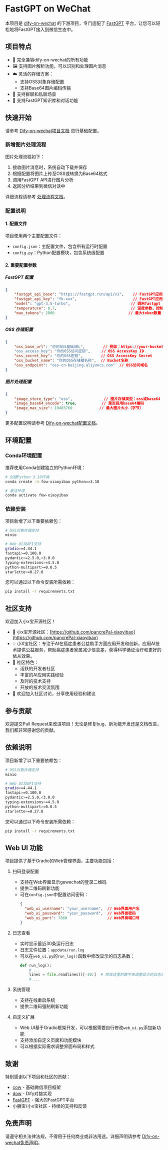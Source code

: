 # FastGPT on WeChat

本项目是 [dify-on-wechat](https://github.com/hanfangyuan4396/dify-on-wechat) 的下游项目，专门适配了 [FastGPT](https://github.com/labring/FastGPT) 平台，让您可以轻松地将FastGPT接入到微信生态中。

## 项目特点

- 🚀 完全兼容dify-on-wechat的所有功能
- 🖼️ 支持图片解析功能，可以识别和处理图片消息
- ☁️ 灵活的存储方案：
  - 支持OSS对象存储配置
  - 支持Base64图片编码传输
- 💬 支持群聊和私聊场景
- 🔄 支持FastGPT知识库和对话功能

## 快速开始

请参考 [Dify-on-wechat项目文档](https://github.com/hanfangyuan4396/dify-on-wechat) 进行基础配置。

### 新增图片处理流程

图片处理流程如下：

1. 接收图片消息时，系统自动下载并保存
2. 根据配置将图片上传至OSS或转换为Base64格式
3. 调用FastGPT API进行图片分析
4. 返回分析结果到微信对话中

详细流程请参考 [处理流程文档](./流程应该是这样.md)。

### 配置说明

#### 1. 配置文件

项目使用两个主要配置文件：
- `config.json`：主配置文件，包含所有运行时配置
- `config.py`：Python配置模块，包含系统级配置

#### 2. 重要配置参数

##### FastGPT 配置
```json
{
    "fastgpt_api_base": "https://fastgpt.run/api/v1",    // FastGPT应用 API基础URL
    "fastgpt_api_key": "fk-xxx",                         // FastGPT应用 API密钥
    "model": "gpt-3.5-turbo",                           // 调用fastgpt api这个参数会被忽略，以fastgpt配置工作流中的model为准
    "temperature": 0.7,                                 // 温度参数，控制回答的随机性
    "max_tokens": 2000                                 // 最大token数量
}
```

##### OSS 存储配置
```json
{
    "oss_base_url": "你的OSS基础URL",        // 例如：https://your-bucket.oss-cn-beijing.aliyuncs.com
    "oss_access_key": "你的OSS访问密钥",     // OSS AccessKey ID
    "oss_secret_key": "你的OSS密钥",        // OSS AccessKey Secret
    "oss_bucket_name": "你的OSS存储桶名称",  // Bucket名称
    "oss_endpoint": "oss-cn-beijing.aliyuncs.com"  // OSS访问域名
}
```

##### 图片处理配置
```json
{
    "image_store_type": "oss",              // 图片存储类型：oss或base64
    "image_base64_encode": true,           // 是否启用base64编码
    "image_max_size": 10485760            // 最大图片大小（字节）
}
```

更多配置说明请参考 [Dify-on-wechat配置文档](./Dify-on-wechat-README.md)。

## 环境配置

### Conda环境配置

推荐使用Conda创建独立的Python环境：

```bash
# 创建Python 3.10环境
conda create -n fow-xiaoyibao python==3.10

# 激活环境
conda activate fow-xiaoyibao
```

### 依赖安装

项目新增了以下重要依赖包：

```bash
# OSS对象存储支持
minio

# Web UI及API支持
gradio==4.44.1
fastapi>=0.100.0
pydantic>=2.5.0,<3.0.0
typing-extensions>=4.5.0
python-multipart>=0.0.5
starlette>=0.27.0
```

您可以通过以下命令安装所需依赖：

```bash
pip install -r requirements.txt
```

## 社区支持

欢迎加入小x宝开源社区！

- 🌟 小x宝开源社区：[https://github.com/pancrePal-xiaoyibao](https://github.com/pancrePal-xiaoyibao)
- 💡 小X宝社区：专注于AI在癌症患者公益助手方面应用开发和创新，应用AI技术提供公益服务，帮助癌症患者家属减少信息差，获得科学循证治疗和更好的依从效果。
- 🤝 社区特色：
  - 活跃的开发者社区
  - 丰富的AI应用实践经验
  - 及时的技术支持
  - 开放的技术交流氛围
- 📢 欢迎加入社区讨论，分享使用经验和建议

## 参与贡献

欢迎提交Pull Request来改进项目！无论是修复bug、新功能开发还是文档改进，我们都非常感谢您的贡献。

## 依赖说明

项目新增了以下重要依赖包：

```bash
# OSS对象存储支持
minio

# Web UI及API支持
gradio==4.44.1
fastapi>=0.100.0
pydantic>=2.5.0,<3.0.0
typing-extensions>=4.5.0
python-multipart>=0.0.5
starlette>=0.27.0
```

您可以通过以下命令安装所需依赖：

```bash
pip install -r requirements.txt
```

## Web UI 功能

项目提供了基于Gradio的Web管理界面，主要功能包括：

1. 扫码登录配置
   - 支持在Web界面显示gewechat的登录二维码
   - 提供二维码刷新功能
   - 可在`config.json`中配置访问密码：
     ```json
     {
       "web_ui_username": "your_username",  // Web界面用户名
       "web_ui_password": "your_password",  // Web界面密码
       "web_ui_port": 7860                  // Web界面端口号
     }
     ```

2. 日志查看
   - 实时显示最近30条运行日志
   - 日志文件位置：`appdata/run.log`
   - 可以在`web_ui.py`的`run_log()`函数中修改显示的日志条数：
     ```python
     def run_log():
         # ...
         lines = file.readlines()[-30:]  # 修改这里的数字来调整显示的日志条数
         # ...
     ```

3. 系统管理
   - 支持在线重启系统
   - 提供二维码强制刷新功能

4. 自定义扩展
   - Web UI基于Gradio框架开发，可以根据需要自行修改`web_ui.py`添加新功能
   - 支持添加自定义页面和功能模块
   - 可以根据实际需求调整界面布局和样式

## 致谢

特别感谢以下项目和社区的贡献：

- [cow](https://github.com/zhayujie/chatgpt-on-wechat) - 基础微信项目框架
- [dow](https://github.com/hanfangyuan4396/dify-on-wechat) - Dify对接实现
- [FastGPT](https://github.com/labring/FastGPT) - 强大的FastGPT平台
- 小胰宝/小x宝社区 - 持续的支持和反馈

## 免责声明

请遵守相关法律法规，不得用于任何商业或非法用途。详细声明请参考 [Dify-on-wechat免责声明](./Dify-on-wechat-README.md#免责声明必读)。

